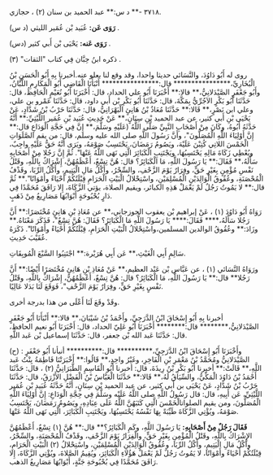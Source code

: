 ٣٧١٨ -** د س:** عبد الحميد بن سنان (٢) ، حجازي.

**رَوَى عَن:** عُبَيد بْن عُمَير الليثي (د س) .

**رَوَى عَنه:** يَحْيَى بْن أَبي كثير (دس) .

ذكره ابنُ حِبَّان فِي كتاب "الثقات" (٣) .

روى له أَبُو دَاوُدَ، والنَّسَائي حديثا واحدا، وقد وقع لنا بعلو عنه.أخبرنا بِهِ أَبُو الْحَسَنِ بْنُ الْبُخَارِيِّ،**************** قال:**************** أَنْبَأَنَا الْقَاضِي أَبُو الْمَكَارِمِ اللَّبَّانُ، وأَبُو جَعْفَرٍ الصَّيْدَلانِيُّ،** قالا:** أَخْبَرَنَا أَبُو علي الحداد، قال: أَخْبَرَنَا أَبُو نُعَيْمٍ الْحَافِظُ، قال: حَدَّثَنَا أَبُو بَكْرٍ الآجُرِّيُّ بِمَكَّةَ، قال: حَدَّثَنَا أَبُو بَكْرِ بْن أَبي داود، قال: حَدَّثَنَا عَمْرو بن علي، وعلي ابن نَصْرٍ،** قَالا:** حَدَّثَنَا مُعَاذُ بْنُ هَانِئٍ الْبَهْرَانِيُّ، قال: حَدَّثَنَا حَرْبُ بْنُ شَدَّادٍ، عَنْ يَحْيَى بْنِ أَبي كثير، عن عبد الحميد بْنِ سِنَانٍ،** عَنْ حَدِيثِ عُبَيد بْنِ عُمَير اللَّيْثِيِّ:** أَنَّهُ حَدَّثَهُ أَبُوهُ، وكَانَ مِنْ أَصْحَابِ النَّبِيِّ صَلَّى اللَّهُ (عَلَيْهِ وسَلَّمَ،** إِنَّ فِي حَجَّةِ الْوَدَاعِ قال:** إِنَّ أَوْلِيَاءَ اللَّهِ الْمُصَلُّونَ"، وأَنَّ رَسُولَ اللَّهِ صلى الله عليه وسلم، قال: من يقم الصَّلَوَاتِ الْخَمْسَ اللاتِي كُتِبْنَ عَلَيْهَ، ويَصُومُ رَمَضَانَ، يَحْتَسِبُ صَوْمَهُ، ويَرَى أَنَّهُ حَقٌّ عَلَيْهِ واجِبٌ، ويُعْطِي زَكَاةَ مَالِهِ يَحْتَسِبُهَا، ويَجْتَنِبِ الْكَبَائِرَ الَّتِي نَهَى اللَّهُ عَنْهَا". ثُمَّ إِنَّ رَجُلا مِنْ أَصْحَابِهِ سَأَلَهُ،** فَقَالَ:** يَا رَسُولَ اللَّهِ، مَا الْكَبَائِرُ؟ قال: هُنَّ تِسْعٌ، أَعْظَمُهُنَّ، إِشْرَاكٌ بِاللَّهِ، وقَتْلُ نَفْسِ مُؤْمِنٍ بِغَيْرِ حَقٍّ، وفِرَارٌ يَوْمَ الزَّحْفِ، والسِّحْرُ، وأَكْلُ مَالِ الْيَتِيمِ، وأَكْلُ الرِّبَا، وقَذْفُ الْمُحْصَنَةِ، وعُقُوقُ الْوَالِدَيْنِ الْمُسْلِمَيْنِ، واسْتِحْلالُ الْبَيْتِ الْحَرَامِ قِبْلَتُكُمْ أَحْيَاءً وأَمْوَاتًا".** ثُمَّ قال:** لا يَمُوتُ رَجُلٌ لَمْ يَعْمَلْ هَذِهِ الكبائر، ويقيم الصلاة، يؤتي الزَّكَاةَ، إِلا رَافَقَ مُحَمَّدًا فِي دَارٍ بُحْبُوحَةٍ أَبْوَابُهَا مَصَارِيعُ مِنْ ذَهَبٍ.

رَوَاهُ أَبُو دَاوُدَ (١) ، عَنْ إبراهيم بْن يعقوب الجوزجاني،** عن مُعَاذِ بْنِ هَانِئٍ مُخْتَصَرًا:** أَنَّ رَجُلا سَأَلَهُ،**** فَقَالَ:**** يَا رَسُولَ اللَّهِ مَا الْكَبَائِرُ؟ فَقَالَ: هُنَّ تِسْعٌ"، فَذَكَرَ مَعْنَاهُ.** وزَادَ:** وعُقُوقُ الوالدين المسلمين،واسْتِحْلالُ الْبَيْتِ الْحَرَامِ، قِبْلَتُكُمْ أَحْيَاءً وأَمْوَاتًا". ذَكَرَهُ عُقَيْبَ حَدِيثِ.

سَالِمٍ أَبِي الْغَيْثِ،** عَن أَبِي هُرَيْرة:** اجْتَنِبُوا السَّبْعَ الْمُوبِقَاتِ.

ورَوَاهُ النَّسَائي (١) ، عن عَبَّاس بْن عَبْد العظيم،** عَنْ مُعَاذِ بْنِ هَانِئٍ مُخْتَصَرًا أَيْضًا:** أَنَّ رَجُلا** قال:** يَا رَسُولَ اللَّهِ، مَا الْكَبَائِرُ؟ قال: هُنَّ تِسْعٌ، أَعْظَمُهُنَّ، إِشْرَاكٌ بِاللَّهِ، وقَتْلُ نَفْسٍ بِغَيْرِ حَقٍّ، وفِرَارٌ يَوْمَ الزَّحْفِ"، فَوَقَعَ لَنَا بَدَلا عَالِيًا.

وقَدْ وقَعَ لَنَا أَعْلَى من هذا بدرجة أخرى.

أخبرنا بِهِ أَبُو إِسْحَاقَ ابْنُ الدَّرَجِيِّ، وأَحْمَدُ بْنُ شَيْبَانَ،** قالا:** أَنْبَأَنَا أَبُو جَعْفَرٍ الصَّيْدَلانِيُّ،******** قال:******** أَخْبَرَنَا أَبُو عَلِيّ الحداد، قال: أَخْبَرَنَا أَبُو نعيم الحافظ، قال: حَدَّثَنَا عَبد الله بْن جعفر، قال: حَدَّثَنَا إسماعيل بْن عَبد اللَّهِ.

(ح) : وأَخْبَرَنَا أَبُو إِسْحَاقَ ابْنُ الدَّرَجِيِّ،********** قال:********** أنبأنا أَبُو جَعْفَرٍ الصَّيْدَلانِيُّ ومُحَمَّدُ بْنُ مَعْمَرِ بْنِ الْفَاخِرِ، وغَيْرُ واحِدٍ،** قَالُوا:** أَخْبَرَتْنَا فَاطِمَةُ بِنْتُ عَبد اللَّهِ،** قَالَتْ:** أخبرنا أَبُو بَكْرِ بْنُ رِيذَةَ، قال: أخبرنا أَبُو الْقَاسِمِ الطَّبَرَانِيُّ (٢) ، قال: حَدَّثَنَا أَحْمَدُ بْنُ دَاوُدَ الْمَكِّيُّ، والسِّيَاقُ لَهُ،** قَالا:** حَدَّثَنَا الْعَبَّاسُ بْنُ الْفَضْلِ الأَزْرَقُ، قال: حَدَّثَنَا حَرْبُ بْنُ شَدَّادٍ، عَنْ يَحْيَى بن أَبي كثير، عن عبد الحميد بْنِ سِنَانٍ، أَنَّهُ حَدَّثَهُ عُبَيد بْنِ عُمَير اللَّيْثِيِّ، عَن أَبِيهِ، قال: قال رَسُولُ اللَّهِ صلى اللَّهُ عَلَيْه وسَلَّمَ فِي حِجَّةِ الْوَدَاعِ: إِنَّ أَوْلِيَاءَ اللَّهِ الْمُصَلُّونَ، ومن يقيم الصلواتالْخَمْسَ الَّتِي كَتَبَهُنَّ اللَّهُ عَلَى عِبَادِهِ، ويَصُومُ رَمَضَانَ، يَحْتَسِبُ صَوْمَهُ، ويُؤْتِي الزَّكَاةَ طَيِّبَةً بِهَا نَفْسُهُ يَحْتَسِبُهَا، ويَجْتَنِبِ الْكَبَائِرَ، الَّتِي نَهَى اللَّهُ عَنْهَا.

**فَقَالَ رَجُلٌ مِنْ أَصْحَابِهِ:** يَا رَسُولَ اللَّهِ، وكَمِ الْكَبَائِرُ؟** قال:** هُنَّ (١) تِسْعٌ، أَعْظَمُهُنَّ الإِشْرَاكُ بِاللَّهِ، وقَتْلُ الْمُؤْمِنِ بِغَيْرِ حَقٍّ، والْفِرَارُ يَوْمَ الزَّحْفِ، وقَذْفُ الْمُحْصَنَةِ، والسِّحْرُ، وأَكْلُ مَالِ الْيَتِيمِ، وأَكْلُ الرِّبَا، وعُقُوقُ الْوَالِدَيْنِ الْمُسْلِمَيْنِ، واسْتِحْلالُ (٢) الْبَيْتِ الْحَرَامِ، قِبْلَتُكُمْ أَحْيَاءً وأَمْوَاتًا، لا يَمُوتُ رَجُلٌ لَمْ يَعْمَلْ هَؤُلاءِ الْكَبَائِرَ، ويُقِيمُ الصَّلاةَ، ويُؤْتِي الزَّكَاةَ، إِلا رَافَقَ مُحَمَّدًا فِي بُحْبُوحَةِ جَنَّةٍ، أَبْوَابُهَا مَصَارِيعُ الذهب.